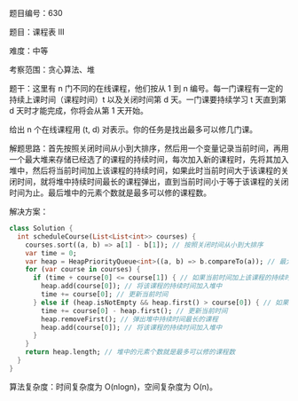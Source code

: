 题目编号：630

题目：课程表 III

难度：中等

考察范围：贪心算法、堆

题干：这里有 n 门不同的在线课程，他们按从 1 到 n 编号。每一门课程有一定的持续上课时间（课程时间）t 以及关闭时间第 d 天。一门课要持续学习 t 天直到第 d 天时才能完成，你将会从第 1 天开始。

给出 n 个在线课程用 (t, d) 对表示。你的任务是找出最多可以修几门课。

解题思路：首先按照关闭时间从小到大排序，然后用一个变量记录当前时间，再用一个最大堆来存储已经选了的课程的持续时间，每次加入新的课程时，先将其加入堆中，然后将当前时间加上该课程的持续时间，如果此时当前时间大于该课程的关闭时间，就将堆中持续时间最长的课程弹出，直到当前时间小于等于该课程的关闭时间为止。最后堆中的元素个数就是最多可以修的课程数。

解决方案：

```dart
class Solution {
  int scheduleCourse(List<List<int>> courses) {
    courses.sort((a, b) => a[1] - b[1]); // 按照关闭时间从小到大排序
    var time = 0;
    var heap = HeapPriorityQueue<int>((a, b) => b.compareTo(a)); // 最大堆
    for (var course in courses) {
      if (time + course[0] <= course[1]) { // 如果当前时间加上该课程的持续时间小于等于该课程的关闭时间
        heap.add(course[0]); // 将该课程的持续时间加入堆中
        time += course[0]; // 更新当前时间
      } else if (heap.isNotEmpty && heap.first() > course[0]) { // 如果堆不为空且堆中持续时间最长的课程的持续时间大于该课程的持续时间
        time += course[0] - heap.first(); // 更新当前时间
        heap.removeFirst(); // 弹出堆中持续时间最长的课程
        heap.add(course[0]); // 将该课程的持续时间加入堆中
      }
    }
    return heap.length; // 堆中的元素个数就是最多可以修的课程数
  }
}
```

算法复杂度：时间复杂度为 O(nlogn)，空间复杂度为 O(n)。